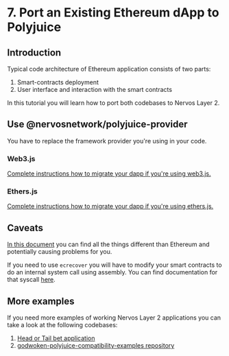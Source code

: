 # 7. Port an Existing Ethereum dApp to Polyjuice

## Introduction

Typical code architecture of Ethereum application consists of two parts:
1. Smart-contracts deployment 
2. User interface and interaction with the smart contracts

In this tutorial you will learn how to port both codebases to Nervos Layer 2.

## Use @nervosnetwork/polyjuice-provider

You have to replace the framework provider you're using in your code.

### Web3.js

[Complete instructions how to migrate your dapp if you're using web3.js.](https://github.com/nervosnetwork/polyjuice-provider/blob/main/packages/ethers/README.md)

### Ethers.js

[Complete instructions how to migrate your dapp if you're using ethers.js.](https://github.com/nervosnetwork/polyjuice-provider/blob/main/packages/web3/README.md)

## Caveats

[In this document](https://github.com/nervosnetwork/godwoken-polyjuice/blob/main/docs/EVM-compatible.md) you can find all the things different than Ethereum and potentially causing problems for you.

If you need to use `ecrecover` you will have to modify your smart contracts to do an internal system call using assembly. You can find documentation for that syscall [here](https://github.com/nervosnetwork/godwoken-polyjuice/blob/main/docs/Addition-Features.md).

## More examples

If you need more examples of working Nervos Layer 2 applications you can take a look at the following codebases:

1. [Head or Tail bet application](https://github.com/Kuzirashi/blockchain-workshop/tree/godwoken)
2. [godwoken-polyjuice-compatibility-examples repository](https://github.com/RetricSu/godwoken-polyjuice-compatibility-examples)